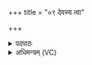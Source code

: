 +++
title = "०९ देवस्य त्वा"

+++
<details><summary>पदपाठः</summary>

दे॒वस्य॑ त्वा॒। स॒वि॒तुः। प्र॒स॒व इति॑ प्रऽस॒वे। अ॒श्विनोः॑। बा॒हुभ्या॒मिति॑ बा॒हुऽभ्याम्। पू॒ष्णः। हस्ता॑भ्याम्। अ॒ग्नीषोमा॑भ्याम्। जुष्ट॑म्। नि। यु॒न॒ज्मि॒। अ॒द्भ्य इत्य॒द्ऽभ्यः। त्वा॒। ओष॑धीभ्यः। अनु॑। त्वा॒। मा॒ता। म॒न्य॒ता॒म्। अनु॑। पि॒ता। अनु॑। भ्राता॑। सगर्भ्य॒ इति॑ सऽगर्भ्यः। अनु॑। सखा॑। सयू॑थ्य इति॑ सऽयू॑थ्यः। अ॒ग्नीषोमा॑भ्याम्। त्वा॒। जुष्ट॑म्। प्र। उ॒क्षा॒मि॒। ९।
</details>

<details><summary>अधिमन्त्रम् (VC)</summary>

- सविता आश्विनौ पूषा च देवताः
- दीर्घतमा ऋषिः
- प्राजापत्या बृहती, निचृद् अति जगती
- धैवतः
</details>